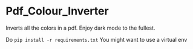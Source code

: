 # Pdf_Colour_Inverter 
Inverts all the colors in a pdf. Enjoy dark mode to the fullest.

Do `pip install -r requirements.txt`
You might want to use a virtual env
